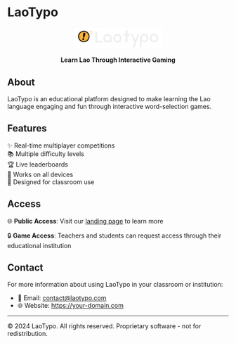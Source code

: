# LaoTypo

<div align="center">
  <img src="images/LaoTypo-logo-04.png" alt="LaoTypo Logo" width="200">
  
  **Learn Lao Through Interactive Gaming**
</div>

## About

LaoTypo is an educational platform designed to make learning the Lao language engaging and fun through interactive word-selection games.

## Features

✨ Real-time multiplayer competitions  
📚 Multiple difficulty levels  
🏆 Live leaderboards  
📱 Works on all devices  
🎯 Designed for classroom use  

## Access

🌐 **Public Access**: Visit our [landing page](https://your-domain.com) to learn more

🔒 **Game Access**: Teachers and students can request access through their educational institution

## Contact

For more information about using LaoTypo in your classroom or institution:
- 📧 Email: contact@laotypo.com
- 🌐 Website: https://your-domain.com

---

© 2024 LaoTypo. All rights reserved. Proprietary software - not for redistribution.